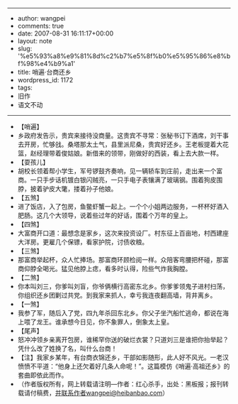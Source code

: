 - --
- author: wangpei
- comments: true
- date: 2007-08-31 16:11:17+00:00
- layout: note
- slug: '%e5%93%a8%e9%81%8d%c2%b7%e5%8f%b0%e5%95%86%e8%bf%98%e4%b9%a1'
- title: 哨遍·台商还乡
- wordpress_id: 1172
- tags:
- 旧作
- 语文不动
- --
- 【哨遍】
- 乡政府发告示，贵宾来接待没商量。这贵宾不寻常：张秘书订下酒席，刘干事去开房，忙够戗。桑塔那太土气，县里派尼桑，贵宾好还乡。王老板提着大花篮，赵经理带着俊姑娘。新借来的领带，刚做好的西装，看上去大款一样。
- 【耍孩儿】
- 胡校长领着帮小学生，军号锣鼓齐奏响，见一辆轿车到庄前，走出来一个富商。一只手步话机镀白银闪贼亮，一只手电子表镶满了玻璃钢。围着狗皮围脖，披着驴皮大氅，搂着孙子他娘。
- 【五煞】
- 进了饭店，入了包房，鱼鳖虾蟹一起上。一个个小姐两边服务，一杯杯好酒入肥肠。这几个大领导，说着些过年的好话，围着个万年的皇上。
- 【四煞】
- 大富商开口道：最想念是家乡，这次来投资设厂。村东征上百亩地，村西建座大洋房。更雇几个保镖，看家护院，讨债收粮。
- 【三煞】
- 那富商举起杯，众人忙捧场。那富商环顾检阅一样。众陪客弯腰把杯碰，那富商仰脖全喝光。猛见他脖上痣，看多时认得，险些气炸我胸膛。
- 【二煞】
- 你本叫刘三，你爹叫刘盲，你爷俩横行高密东北乡。你爹爹领鬼子进村扫荡，你组织还乡团剿过共党。到我家来抓人，幸亏我连夜翻高墙，背井离乡。
- 【一煞】
- 我参了军，随后入了党，四九年杀回东北乡。你父子坐汽船忙逃命，都说在海上喂了龙王。谁承想今日见，你不象罪人，倒象太上皇。
- 【尾声】
- 怒冲冲领乡亲离开包房，谁稀罕你送的破烂衣裳？只道刘三是谁把你抬举起？凭什么改了姓换了名，叫什么台商！
- 【注】我家乡某年，有台商衣锦还乡，干部如影随形，此人好不风光。一老汉愤愤不平道：“他身上还欠着好几条人命呢！”。这篇模仿《哨遍·高祖还乡》的套曲即依此而作。
- （作者版权所有，网上转载请注明—作者：红心杀手，出处：黑板报；报刊转载请付稿费，并联系作者wangpei@heibanbao.com） 
